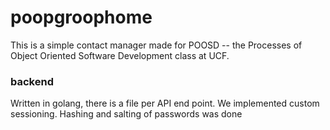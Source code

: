 # poopgroophome
This is a simple contact manager made for POOSD -- the Processes of Object Oriented Software Development class at UCF.

### backend
Written in golang, there is a file per API end point. We implemented custom sessioning. Hashing and salting of passwords was done 
